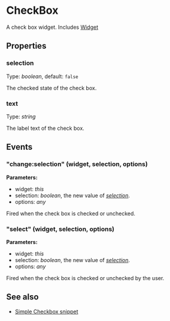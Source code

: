 ---
---
# CheckBox

A check box widget.
Includes [Widget](Widget.md)

## Properties

### selection

Type: *boolean*, default: `false`

The checked state of the check box.

### text

Type: *string*

The label text of the check box.


## Events

### "change:selection" (widget, selection, options)

**Parameters:** 

- widget: *this*
- selection: *boolean*, the new value of *[selection](#selection)*.
- options: *any*

Fired when the check box is checked or unchecked.


### "select" (widget, selection, options)

**Parameters:** 

- widget: *this*
- selection: *boolean*, the new value of *[selection](#selection)*.
- options: *any*

Fired when the check box is checked or unchecked by the user.



## See also

- [Simple Checkbox snippet](https://github.com/eclipsesource/tabris-js/blob/master/snippets/checkbox/checkbox.js)
